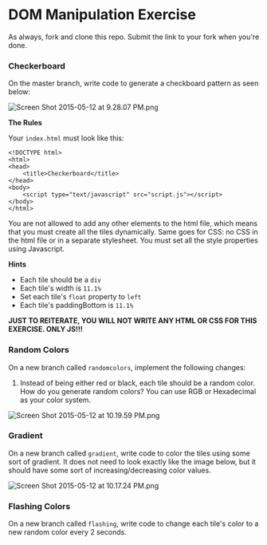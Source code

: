 # DOM Manipulation Exercise

As always, fork and clone this repo.  Submit the link to your fork when you're done.

### Checkerboard

On the master branch, write code to generate a checkboard pattern as seen below:

![Screen Shot 2015-05-12 at 9.28.07 PM.png](https://draftin.com:443/images/29112?token=H321vjS2Gw41xPTjzAyQEaanRGjm6cAAskSoQgbnGA3El3ojEIP8BRWE8sjyUGBBkd7o1MKNRCpIzYc32qvwsyQ)

**The Rules**

Your `index.html` must look like this:

```
<!DOCTYPE html>
<html>
<head>
	<title>Checkerboard</title>
</head>
<body>
	<script type="text/javascript" src="script.js"></script>
</body>
</html>
```

You are not allowed to add any other elements to the html file, which means that you must create all the tiles dynamically.  Same goes for CSS: no CSS in the html file or in a separate stylesheet.  You must set all the style properties using Javascript.

**Hints**

* Each tile should be a `div`
* Each tile's width is `11.1%`
* Set each tile's `float` property to `left`
* Each tile's paddingBottom is `11.1%`

**JUST TO REITERATE, YOU WILL NOT WRITE ANY HTML OR CSS FOR THIS EXERCISE.  ONLY JS!!!**

### Random Colors

On a new branch called `randomcolors`, implement the following changes:

1. Instead of being either red or black, each tile should be a random color.  How do you generate random colors?  You can use RGB or Hexadecimal as your color system.

![Screen Shot 2015-05-12 at 10.19.59 PM.png](https://draftin.com:443/images/29115?token=g0Da9o1sdpfxhhNjHJVQ2578h9pJatEhrE_4ysca-j-FXB3EX58CGJmXZT0087rlBo22A_MgqflTfIxhMsUfuV8) 

### Gradient

On a new branch called `gradient`, write code to color the tiles using some sort of gradient.  It does not need to look exactly like the image below, but it should have some sort of increasing/decreasing color values.

![Screen Shot 2015-05-12 at 10.17.24 PM.png](https://draftin.com:443/images/29114?token=rfd8xRPfnvVY9rkIhhzxIl8b3vWWgz6_sprT3mzf2K2uvZ39L9w6pHD4JlE8BxU6vmkDCTmxzm0kw7m2gbSNhBw) 

### Flashing Colors

On a new branch called `flashing`, write code to change each tile's color to a new random color every 2 seconds. 

